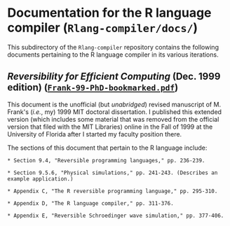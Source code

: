 # Documentation for the R language compiler (`Rlang-compiler/docs/`)

This subdirectory of the `Rlang-compiler` repository contains the following
documents pertaining to the R language compiler in its various iterations.

## _Reversibility for Efficient Computing_ (Dec. 1999 edition) ([`Frank-99-PhD-bookmarked.pdf`](Frank-99-PhD-bookmarked.pdf "dissertation PDF"))

This document is the unofficial (but *unabridged*) revised manuscript of M. Frank's (*i.e.*, my) 1999 
MIT doctoral dissertation.  I published this extended version (which includes some material that was
removed from the official version that filed with the MIT Libraries) online in the Fall of 1999 at 
the University of Florida after I started my faculty position there.

The sections of this document that pertain to the R language include:

	* Section 9.4, "Reversible programming languages," pp. 236-239.
	
	* Section 9.5.6, "Physical simulations," pp. 241-243. (Describes an example application.)
	
	* Appendix C, "The R reversible programming language," pp. 295-310.
	
	* Appendix D, "The R language compiler," pp. 311-376.
	
	* Appendix E, "Reversible Schroedinger wave simulation," pp. 377-406.


